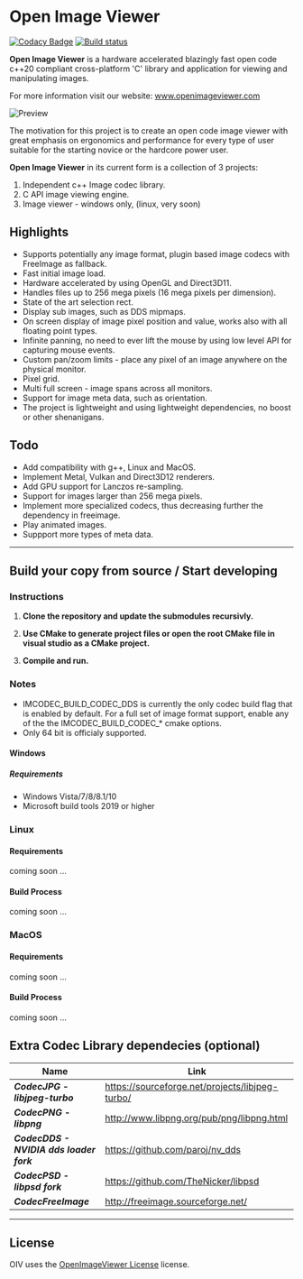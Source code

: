 # Open Image Viewer

[![Codacy Badge](https://api.codacy.com/project/badge/Grade/22d2c9bc0fa149fcaf0b84e009839fa9)](https://app.codacy.com/gh/OpenImageViewer/OpenImageViewer?utm_source=github.com&utm_medium=referral&utm_content=OpenImageViewer/OpenImageViewer&utm_campaign=Badge_Grade_Dashboard)
[![Build status](https://ci.appveyor.com/api/projects/status/yua3myv699sm3o17/branch/master?svg=true)](https://ci.appveyor.com/project/LiorL/openimageviewer/branch/master)


**Open Image Viewer** is a hardware accelerated blazingly fast open code c++20 compliant cross-platform 'C' library and application for viewing and 
manipulating images.

For more information visit our website: www.openimageviewer.com

![](https://i.ibb.co/NZXpb2W/cut.gif "Preview")

The motivation for this project is to create an open code image viewer with great emphasis on ergonomics and performance for every type of user suitable for the starting novice or the hardcore power user.

**Open Image Viewer** in its current form is a collection of 3 projects:
1. Independent c++ Image codec library.
2. C API image viewing engine.
3. Image viewer - windows only, (linux, very soon)

## Highlights
* Supports potentially any image format, plugin based image codecs with FreeImage as fallback.
* Fast initial image load.
* Hardware accelerated by using OpenGL and Direct3D11.
* Handles files up to 256 mega pixels (16 mega pixels per dimension).
* State of the art selection rect.
* Display sub images, such as DDS mipmaps.
* On screen display of image pixel position and value, works also with all floating point types. 
* Infinite panning, no need to ever lift the mouse by using low level API for capturing mouse events.
* Custom pan/zoom limits - place any pixel of an image anywhere on the physical monitor.
* Pixel grid.
* Multi full screen - image spans across all monitors.
* Support for image meta data, such as orientation.
* The project is lightweight and using lightweight dependencies, no boost or other shenanigans.

## Todo
* Add compatibility with g++, Linux and MacOS.
* Implement Metal, Vulkan and Direct3D12 renderers.
* Add GPU support for Lanczos re-sampling.
* Support for images larger than 256 mega pixels.
* Implement more specialized codecs, thus decreasing further the dependency in freeimage.
* Play animated images.
* Suppport more types of meta data.

--------------------------

## Build your copy from source / Start developing


### Instructions

1. **Clone the repository and update the submodules recursivly.**  

2. **Use CMake to generate project files or open the root CMake file in visual studio as a CMake project.**

3. **Compile and run.**

### Notes
* IMCODEC_BUILD_CODEC_DDS is currently the only codec build flag that is enabled by default. For a full set of image format support, enable any of the the IMCODEC_BUILD_CODEC_* cmake options.
* Only 64 bit is officialy supported.


#### Windows
##### Requirements
* Windows Vista/7/8/8.1/10
* Microsoft build tools 2019 or higher
### Linux
#### Requirements
coming soon ...
#### Build Process
coming soon ...

### MacOS
#### Requirements
coming soon ...
#### Build Process
coming soon ...

## Extra Codec Library dependecies (optional)
Name | Link
------------ | -------------
***CodecJPG - libjpeg-turbo*** | https://sourceforge.net/projects/libjpeg-turbo/  
***CodecPNG - libpng*** | http://www.libpng.org/pub/png/libpng.html  
***CodecDDS - NVIDIA dds loader fork*** | https://github.com/paroj/nv_dds  
***CodecPSD - libpsd fork*** | https://github.com/TheNicker/libpsd  
***CodecFreeImage*** | http://freeimage.sourceforge.net/
-----------------------------

## License
OIV uses the [OpenImageViewer License](LICENSE.md) license.
